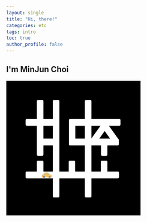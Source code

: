 ```yaml
---
layout: single
title: "Hi, there!"
categories: etc
tags: intro
toc: true
author_profile: false
---
```


## I'm MinJun Choi


<img src="../images/2022-01-26-demo/favicon-16432049470791.png" alt="favicon" style="zoom: 50%;" />

